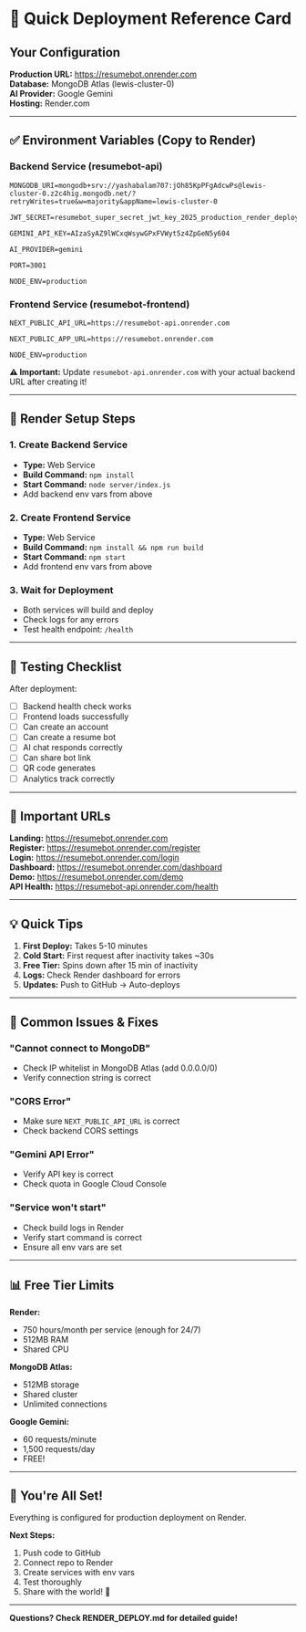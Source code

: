 # 🎯 Quick Deployment Reference Card

## Your Configuration

**Production URL:** https://resumebot.onrender.com  
**Database:** MongoDB Atlas (lewis-cluster-0)  
**AI Provider:** Google Gemini  
**Hosting:** Render.com  

---

## ✅ Environment Variables (Copy to Render)

### Backend Service (resumebot-api)

```
MONGODB_URI=mongodb+srv://yashabalam707:jOh85KpPFgAdcwPs@lewis-cluster-0.z2c4hig.mongodb.net/?retryWrites=true&w=majority&appName=lewis-cluster-0

JWT_SECRET=resumebot_super_secret_jwt_key_2025_production_render_deploy_12345

GEMINI_API_KEY=AIzaSyAZ9lWCxqWsywGPxFVWyt5z4ZpGeN5y604

AI_PROVIDER=gemini

PORT=3001

NODE_ENV=production
```

### Frontend Service (resumebot-frontend)

```
NEXT_PUBLIC_API_URL=https://resumebot-api.onrender.com

NEXT_PUBLIC_APP_URL=https://resumebot.onrender.com

NODE_ENV=production
```

**⚠️ Important:** Update `resumebot-api.onrender.com` with your actual backend URL after creating it!

---

## 🚀 Render Setup Steps

### 1. Create Backend Service
- **Type:** Web Service
- **Build Command:** `npm install`
- **Start Command:** `node server/index.js`
- Add backend env vars from above

### 2. Create Frontend Service
- **Type:** Web Service
- **Build Command:** `npm install && npm run build`
- **Start Command:** `npm start`
- Add frontend env vars from above

### 3. Wait for Deployment
- Both services will build and deploy
- Check logs for any errors
- Test health endpoint: `/health`

---

## 🧪 Testing Checklist

After deployment:

- [ ] Backend health check works
- [ ] Frontend loads successfully
- [ ] Can create an account
- [ ] Can create a resume bot
- [ ] AI chat responds correctly
- [ ] Can share bot link
- [ ] QR code generates
- [ ] Analytics track correctly

---

## 🔗 Important URLs

**Landing:** https://resumebot.onrender.com  
**Register:** https://resumebot.onrender.com/register  
**Login:** https://resumebot.onrender.com/login  
**Dashboard:** https://resumebot.onrender.com/dashboard  
**Demo:** https://resumebot.onrender.com/demo  
**API Health:** https://resumebot-api.onrender.com/health  

---

## 💡 Quick Tips

1. **First Deploy:** Takes 5-10 minutes
2. **Cold Start:** First request after inactivity takes ~30s
3. **Free Tier:** Spins down after 15 min of inactivity
4. **Logs:** Check Render dashboard for errors
5. **Updates:** Push to GitHub → Auto-deploys

---

## 🐛 Common Issues & Fixes

### "Cannot connect to MongoDB"
- Check IP whitelist in MongoDB Atlas (add 0.0.0.0/0)
- Verify connection string is correct

### "CORS Error"
- Make sure `NEXT_PUBLIC_API_URL` is correct
- Check backend CORS settings

### "Gemini API Error"
- Verify API key is correct
- Check quota in Google Cloud Console

### "Service won't start"
- Check build logs in Render
- Verify start command is correct
- Ensure all env vars are set

---

## 📊 Free Tier Limits

**Render:**
- 750 hours/month per service (enough for 24/7)
- 512MB RAM
- Shared CPU

**MongoDB Atlas:**
- 512MB storage
- Shared cluster
- Unlimited connections

**Google Gemini:**
- 60 requests/minute
- 1,500 requests/day
- FREE!

---

## 🎉 You're All Set!

Everything is configured for production deployment on Render.

**Next Steps:**
1. Push code to GitHub
2. Connect repo to Render
3. Create services with env vars
4. Test thoroughly
5. Share with the world! 🚀

---

**Questions? Check RENDER_DEPLOY.md for detailed guide!**
